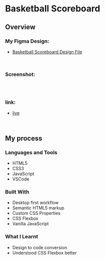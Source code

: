 # Basketball Scoreboard

<h2>Overview</h2>

<h3>My Figma Design:</h3>
<ul>
	<li>
	<p><a href="https://www.figma.com/file/nxAadjy8FlabUVgi9SGXnG/Basketball-Scoreboard?node-id=0%3A1&amp;t=L2CO2bLiYI3M6qli-1" rel="nofollow">Basketball Scoreboard Design File</a></p>
	</li>
</ul>

<p>&nbsp;</p>

<h3>Screenshot:</h3>

<p><img alt="" src="https://abyx.ir/wp-content/uploads/2023/03/basketball-Scoreboard.jpg" /></p>

<p>&nbsp;</p>

<h3>link:</h3>

<ul>
	<li>
	<p><a href="https://abyx-basketball-scoreboard.netlify.app/">live</a></p>
	</li>
</ul>

<p>&nbsp;</p>

<h2>My process</h2>

<h3>Languages and Tools</h3>

<ul>
	<li>HTML5</li>
	<li>CSS3</li>
	<li>JavaScript</li>
	<li>VSCode</li>
</ul>

<h3>Built With</h3>

<ul>
	<li>Desktop first workflow</li>
	<li>Semantic HTML5 markup</li>
	<li>Custom CSS Properties</li>
	<li>CSS Flexbox</li>
	<li>Vanilla JavaScript</li>
</ul>

<h3>What I Learnt</h3>

<ul>
	<li>Design to code conversion</li>
	<li>Understood CSS Flexbox better</li>
</ul>
